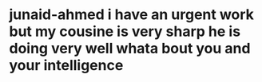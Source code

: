 # junaid-ahmed i have an urgent work but my cousine is very sharp he is doing very well whata bout you and your intelligence
